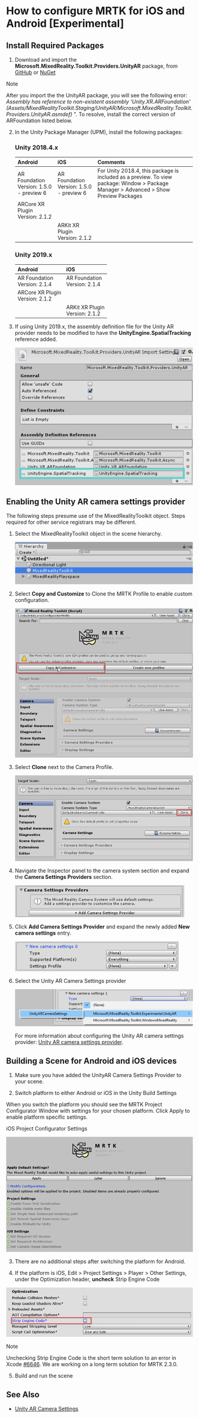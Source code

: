 # How to configure MRTK for iOS and Android [Experimental]

## Install Required Packages

1. Download and import the **Microsoft.MixedReality.Toolkit.Providers.UnityAR** package, from [GitHub](https://github.com/microsoft/MixedRealityToolkit-Unity/releases/tag/v2.2.0) or [NuGet](../MRTKNuGetPackage.md)

> [!NOTE]
> After you import the the UnityAR package, you will see the following error: 
> *Assembly has reference to non-existent assembly 'Unity.XR.ARFoundation' (Assets/MixedRealityToolkit.Staging/UnityAR/Microsoft.MixedReality.Toolkit.Providers.UnityAR.asmdef)*
". To resolve, install the correct version of ARFoundation listed below.


2. In the Unity Package Manager (UPM), install the following packages:

    ### Unity 2018.4.x 

    | **Android** | **iOS** | Comments |
    | --- | --- | --- |
    | AR Foundation  <br/> Version: 1.5.0 - preview 6 | AR Foundation  <br/> Version: 1.5.0 - preview 6 | For Unity 2018.4, this package is included as a preview. To view package: Window > Package Manager > Advanced > Show Preview Packages|
    | ARCore XR Plugin <br/> Version: 2.1.2 | | |
    |  | ARKit XR Plugin <br/> Version: 2.1.2  | |

    ### Unity 2019.x 

    | **Android** | **iOS** | 
    | --- | --- |
    | AR Foundation  <br/> Version: 2.1.4 |  AR Foundation  <br/> Version: 2.1.4 |
    | ARCore XR Plugin <br/> Version: 2.1.2 | | 
    |  | ARKit XR Plugin <br/> Version: 2.1.2  | 



1. If using Unity 2019.x, the assembly definition file for the Unity AR provider needs to be modified to have the **UnityEngine.SpatialTracking** reference added.

    ![Unity AR assembly definition](../Images/CrossPlatform/UnityArAssemblyReferences.png)

## Enabling the Unity AR camera settings provider

The following steps presume use of the MixedRealityToolkit object. Steps required for other service registrars may be different.

1. Select the MixedRealityToolkit object in the scene hierarchy.

    ![MRTK Configured Scene Hierarchy](../Images/MRTK_ConfiguredHierarchy.png)

2. Select **Copy and Customize** to Clone the MRTK Profile to enable custom configuration.

    ![Clone MRTK Profile](../Images/CameraSystem/CloneProfileARFoundation.png)

3. Select **Clone** next to the Camera Profile.

    ![Clone MRTK Camera Profile](../Images/CameraSystem/CloneCameraProfileARFoundation.png)

4. Navigate the Inspector panel to the camera system section and expand the **Camera Settings Providers** section.

    ![Expand settings providers](../Images/CameraSystem/ExpandProviders.png)

5. Click **Add Camera Settings Provider** and expand the newly added **New camera settings** entry.

    ![Expand new settings provider](../Images/CameraSystem/ExpandNewProvider.png)

6. Select the Unity AR Camera Settings provider

    ![Select Unity AR settings provider](../Images/CameraSystem/SelectUnityArSettings.png)

    For more information about configuring the Unity AR camera settings provider: [Unity AR camera settings provider](../CameraSystem/UnityArCameraSettings.md).

## Building a Scene for Android and iOS devices

1. Make sure you have added the UnityAR Camera Settings Provider to your scene.

2. Switch platform to either Android or iOS in the Unity Build Settings

When you switch the platform you should see the MRTK Project Configurator Window with settings for your chosen platform.  Click Apply to enable platform specific settings.

iOS Project Configurator Settings

![iOS Project Configurator](../Images/CameraSystem/MRTKProjectConfigurator.png)

3. There are no additional steps after switching the platform for Android. 

4. If the platform is iOS, Edit > Project Settings > Player > Other Settings, under the Optimization header, **uncheck** Strip Engine Code

![iOS Settings](../Images/CameraSystem/UncheckStripEngineCodeiOS.png)

> [!NOTE]
> Unchecking Strip Engine Code is the short term solution to an error in Xcode [#6646](https://github.com/microsoft/MixedRealityToolkit-Unity/issues/6646).  We are working on a long term solution for MRTK 2.3.0.

5. Build and run the scene

## See Also

- [Unity AR Camera Settings](UnityArCameraSettings.md)
